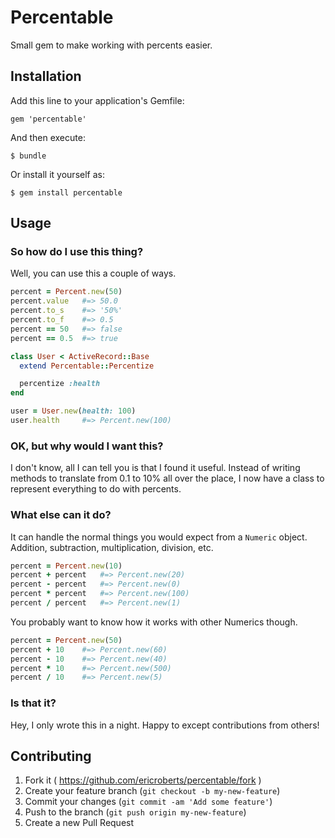 # Percentable

Small gem to make working with percents easier.

## Installation

Add this line to your application's Gemfile:

    gem 'percentable'

And then execute:

    $ bundle

Or install it yourself as:

    $ gem install percentable

## Usage

### So how do I use this thing?

Well, you can use this a couple of ways.

``` ruby
percent = Percent.new(50)
percent.value   #=> 50.0
percent.to_s    #=> '50%'
percent.to_f    #=> 0.5
percent == 50   #=> false
percent == 0.5  #=> true

class User < ActiveRecord::Base
  extend Percentable::Percentize

  percentize :health
end

user = User.new(health: 100)
user.health     #=> Percent.new(100)
```

### OK, but why would I want this?

I don't know, all I can tell you is that I found it useful. Instead of writing methods to translate from 0.1 to 10% all over the place, I now have a class to represent everything to do with percents.

### What else can it do?

It can handle the normal things you would expect from a `Numeric` object. Addition, subtraction, multiplication, division, etc.

``` ruby
percent = Percent.new(10)
percent + percent   #=> Percent.new(20)
percent - percent   #=> Percent.new(0)
percent * percent   #=> Percent.new(100)
percent / percent   #=> Percent.new(1)
```

You probably want to know how it works with other Numerics though.

``` ruby
percent = Percent.new(50)
percent + 10    #=> Percent.new(60)
percent - 10    #=> Percent.new(40)
percent * 10    #=> Percent.new(500)
percent / 10    #=> Percent.new(5)
```

### Is that it?

Hey, I only wrote this in a night. Happy to except contributions from others!

## Contributing

1. Fork it ( https://github.com/ericroberts/percentable/fork )
2. Create your feature branch (`git checkout -b my-new-feature`)
3. Commit your changes (`git commit -am 'Add some feature'`)
4. Push to the branch (`git push origin my-new-feature`)
5. Create a new Pull Request

